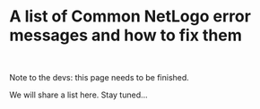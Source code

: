# A list of Common NetLogo error messages and how to fix them

&nbsp;

<p class="badge badge-warning">Note to the devs: this page needs to be finished.</p>

We will share a list here. Stay tuned...